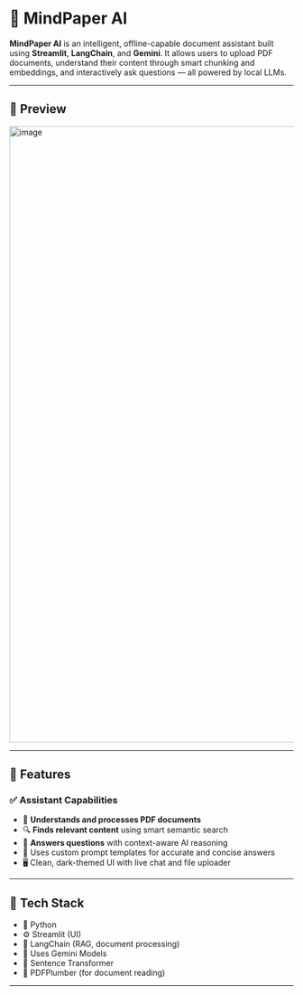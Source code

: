 # 🧠 MindPaper AI

**MindPaper AI** is an intelligent, offline-capable document assistant built using **Streamlit**, **LangChain**, and **Gemini**. It allows users to upload PDF documents, understand their content through smart chunking and embeddings, and interactively ask questions — all powered by local LLMs.

---

## 📸 Preview

<img width="1912" height="1091" alt="image" src="https://github.com/user-attachments/assets/7c3e7a2f-d8b4-43d7-a6b7-bbf69713073e" />




---

## 🚀 Features

### ✅ Assistant Capabilities
- 📄 **Understands and processes PDF documents**
- 🔍 **Finds relevant content** using smart semantic search
- 🤖 **Answers questions** with context-aware AI reasoning
- 🧠 Uses custom prompt templates for accurate and concise answers
- 🖥️ Clean, dark-themed UI with live chat and file uploader

---

## 🧰 Tech Stack

- 🐍 Python
- ⚙️ Streamlit (UI)
- 🔗 LangChain (RAG, document processing)
- 🤖 Uses Gemini Models
- 📐 Sentence Transformer
- 📄 PDFPlumber (for document reading)

---




